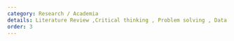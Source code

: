 ```yaml
---
category: Research / Academia
details: Literature Review ,Critical thinking , Problem solving , Data Analysis , Experimental Design , Scientific Writing , Presentation skills , Time Management , Information Retrieval
order: 3
---
```


